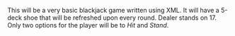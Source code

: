 This will be a very basic blackjack game written using XML. It will have a 5-deck shoe that will be refreshed upon every round. Dealer stands on 17. Only two options for the player will be to _Hit_ and _Stand_.
